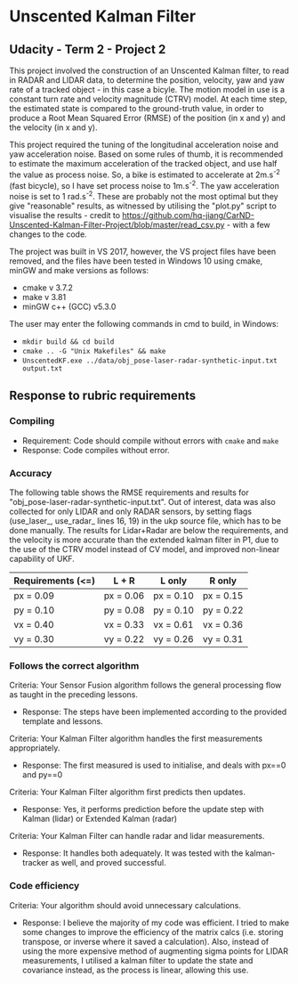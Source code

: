 # Unscented Kalman Filter
## Udacity - Term 2 - Project 2

This project involved the construction of an Unscented Kalman filter, to read in RADAR and LIDAR data, to determine the position, velocity, yaw and yaw rate of a tracked object - in this case a bicyle. The motion model in use is a constant turn rate and velocity magnitude (CTRV) model. At each time step, the estimated state is compared to the ground-truth value, in order to produce a Root Mean Squared Error (RMSE) of the position (in x and y) and the velocity (in x and y).

This project required the tuning of the longitudinal acceleration noise and yaw acceleration noise. Based on some rules of thumb, it is recommended to estimate the maximum acceleration of the tracked object, and use half the value as process noise. So, a bike is estimated to accelerate at 2m.s<sup>-2</sup> (fast bicycle), so I have set process noise to 1m.s<sup>-2</sup>. The yaw acceleration noise is set to 1 rad.s<sup>-2</sup>. These are probably not the most optimal but they give "reasonable" results, as witnessed by utilising the "plot.py" script to visualise the results - credit to https://github.com/hq-jiang/CarND-Unscented-Kalman-Filter-Project/blob/master/read_csv.py - with a few changes to the code.

The project was built in VS 2017, however, the VS project files have been removed, and the files have been tested in Windows 10 using cmake, minGW and make versions as follows:
* cmake v 3.7.2
* make v 3.81
* minGW c++ (GCC) v5.3.0

The user may enter the following commands in cmd to build, in Windows:
* `mkdir build && cd build`
* `cmake .. -G "Unix Makefiles" && make`
* `UnscentedKF.exe ../data/obj_pose-laser-radar-synthetic-input.txt output.txt`

## Response to rubric requirements
### Compiling
* Requirement: Code should compile without errors with `cmake` and `make`
* Response: Code compiles without error.

### Accuracy
The following table shows the RMSE requirements and results for "obj_pose-laser-radar-synthetic-input.txt". Out of interest, data was also collected for only LIDAR and only RADAR sensors, by setting flags (use_laser_, use_radar_ lines 16, 19) in the ukp source file, which has to be done manually. The results for Lidar+Radar are below the requirements, and the velocity is more accurate than the extended kalman filter in P1, due to the use of the CTRV model instead of CV model, and improved non-linear capability of UKF.

| Requirements (<=) | L + R |  L only | R only |
| ------------- | ------------- | ------------- | ------------- |
| px = 0.09 | px = 0.06 | px = 0.10 | px = 0.15 |
| py = 0.10 | py = 0.08 | py = 0.10 | py = 0.22 |
| vx = 0.40 | vx = 0.33 | vx = 0.61 | vx = 0.36 |
| vy = 0.30 | vy = 0.22 | vy = 0.26 | vy = 0.31 |

### Follows the correct algorithm
Criteria: Your Sensor Fusion algorithm follows the general processing flow as taught in the preceding lessons.
* Response: The steps have been implemented according to the provided template and lessons.

Criteria: Your Kalman Filter algorithm handles the first measurements appropriately.
* Response: The first measured is used to initialise, and deals with px==0 and py==0

Criteria: Your Kalman Filter algorithm first predicts then updates.
* Response: Yes, it performs prediction before the update step with Kalman (lidar) or Extended Kalman (radar)

Criteria: Your Kalman Filter can handle radar and lidar measurements.
* Response: It handles both adequately. It was tested with the kalman-tracker as well, and proved successful.

### Code efficiency
Criteria: Your algorithm should avoid unnecessary calculations.
* Response: I believe the majority of my code was efficient. I tried to make some changes to improve the efficiency of the matrix calcs (i.e. storing transpose, or inverse where it saved a calculation). Also, instead of using the more expensive method of augmenting sigma points for LIDAR measurements, I utilised a kalman filter to update the state and covariance instead, as the process is linear, allowing this use.

